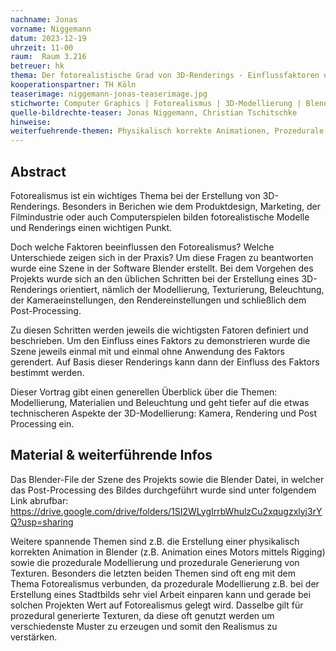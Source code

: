 ```yaml
---
nachname: Jonas
vorname: Niggemann
datum: 2023-12-19
uhrzeit: 11-00
raum:  Raum 3.216
betreuer: hk
thema: Der fotorealistische Grad von 3D-Renderings - Einflussfaktoren und deren Bedeutung (Teil 2)
kooperationspartner: TH Köln
teaserimage: niggemann-jonas-teaserimage.jpg
stichworte: Computer Graphics | Fotorealismus | 3D-Modellierung | Blender 
quelle-bildrechte-teaser: Jonas Niggemann, Christian Tschitschke
hinweise:
weiterfuehrende-themen: Physikalisch korrekte Animationen, Prozedurale Modellierung, Prozedurale Generierung von Texturen, Fotorealistische Charakter Modellierung
---
```


## Abstract
Fotorealismus ist ein wichtiges Thema bei der Erstellung von 3D-Renderings. Besonders in Berichen wie dem Produktdesign, Marketing, der Filmindustrie oder auch Computerspielen bilden fotorealistische Modelle und Renderings einen wichtigen Punkt.

Doch welche Faktoren beeinflussen den Fotorealismus? Welche Unterschiede zeigen sich in der Praxis? Um diese Fragen zu beantworten wurde eine Szene in der Software Blender erstellt. Bei dem Vorgehen des Projekts wurde sich an den üblichen Schritten bei der Erstellung eines 3D-Renderings orientiert, nämlich der Modellierung, Texturierung, Beleuchtung, der Kameraeinstellungen, den Rendereinstellungen und schließlich dem Post-Processing. 

Zu diesen Schritten werden jeweils die wichtigsten Fatoren definiert und beschrieben. Um den Einfluss eines Faktors zu demonstrieren wurde die Szene jeweils einmal mit und einmal ohne Anwendung des Faktors gerendert. Auf Basis dieser Renderings kann dann der Einfluss des Faktors bestimmt werden. 

Dieser Vortrag gibt einen generellen Überblick über die Themen: Modellierung, Materialien und Beleuchtung und geht tiefer auf die etwas technischeren Aspekte der 3D-Modellierung: Kamera, Rendering und Post Processing ein.

## Material & weiterführende Infos

Das Blender-File der Szene des Projekts sowie die Blender Datei, in welcher das Post-Processing des Bildes durchgeführt wurde sind unter folgendem Link abrufbar:
https://drive.google.com/drive/folders/1SI2WLygIrrbWhulzCu2xqugzxlyj3rYQ?usp=sharing

Weitere spannende Themen sind z.B. die Erstellung einer physikalisch korrekten Animation in Blender (z.B. Animation eines Motors mittels Rigging) sowie die prozedurale Modellierung und prozedurale Generierung von Texturen. Besonders die letzten beiden Themen sind oft eng mit dem Thema Fotorealismus verbunden, da prozedurale Modellierung z.B. bei der Erstellung eines Stadtbilds sehr viel Arbeit einparen kann und gerade bei solchen Projekten Wert auf Fotorealismus gelegt wird. Dasselbe gilt für prozedural generierte Texturen, da diese oft genutzt werden um verschiedenste Muster zu erzeugen und somit den Realismus zu verstärken.
